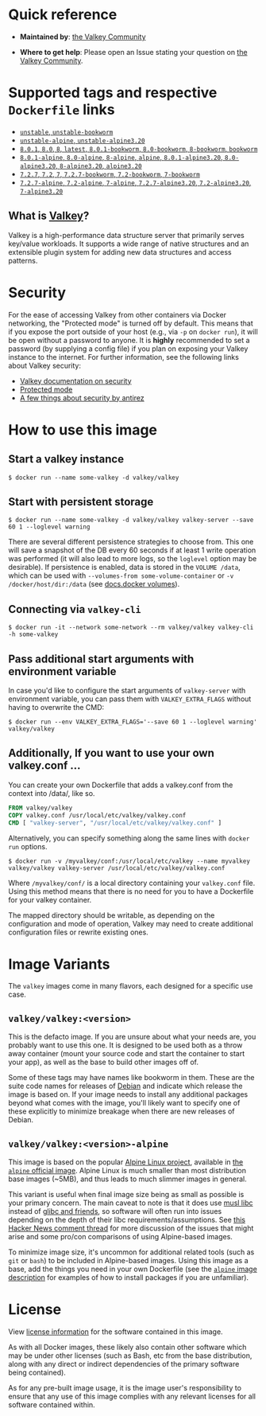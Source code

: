 # Quick reference

-	**Maintained by**:
	[the Valkey Community](https://github.com/valkey-io/valkey-container)

-	**Where to get help**:
	Please open an Issue stating your question on [the Valkey Community](https://github.com/valkey-io/valkey-container/issues).

# Supported tags and respective `Dockerfile` links
- [`unstable`, `unstable-bookworm`](https://github.com/valkey-io/valkey-container/blob/master/unstable/debian/Dockerfile)
- [`unstable-alpine`, `unstable-alpine3.20`](https://github.com/valkey-io/valkey-container/blob/master/unstable/alpine/Dockerfile)
- [`8.0.1`, `8.0`, `8`, `latest`, `8.0.1-bookworm`, `8.0-bookworm`, `8-bookworm`, `bookworm`](https://github.com/valkey-io/valkey-container/blob/master/8.0/debian/Dockerfile)
- [`8.0.1-alpine`, `8.0-alpine`, `8-alpine`, `alpine`, `8.0.1-alpine3.20`, `8.0-alpine3.20`, `8-alpine3.20`, `alpine3.20`](https://github.com/valkey-io/valkey-container/blob/master/8.0/alpine/Dockerfile)
- [`7.2.7`, `7.2`, `7`, `7.2.7-bookworm`, `7.2-bookworm`, `7-bookworm`](https://github.com/valkey-io/valkey-container/blob/master/7.2/debian/Dockerfile)
- [`7.2.7-alpine`, `7.2-alpine`, `7-alpine`, `7.2.7-alpine3.20`, `7.2-alpine3.20`, `7-alpine3.20`](https://github.com/valkey-io/valkey-container/blob/master/7.2/alpine/Dockerfile)

What is [Valkey](https://github.com/valkey-io/valkey)?
--------------
Valkey is a high-performance data structure server that primarily serves key/value workloads.
It supports a wide range of native structures and an extensible plugin system for adding new data structures and access patterns.

# Security

For the ease of accessing Valkey from other containers via Docker networking, the "Protected mode" is turned off by default. This means that if you expose the port outside of your host (e.g., via `-p` on `docker run`), it will be open without a password to anyone. It is **highly** recommended to set a password (by supplying a config file) if you plan on exposing your Valkey instance to the internet. For further information, see the following links about Valkey security:

-	[Valkey documentation on security](https://valkey.io/topics/security/)
-	[Protected mode](https://valkey.io/topics/security/#protected-mode)
-	[A few things about security by antirez](http://antirez.com/news/96)

# How to use this image

## Start a valkey instance

```console
$ docker run --name some-valkey -d valkey/valkey
```

## Start with persistent storage

```console
$ docker run --name some-valkey -d valkey/valkey valkey-server --save 60 1 --loglevel warning
```

There are several different persistence strategies to choose from. This one will save a snapshot of the DB every 60 seconds if at least 1 write operation was performed (it will also lead to more logs, so the `loglevel` option may be desirable). If persistence is enabled, data is stored in the `VOLUME /data`, which can be used with `--volumes-from some-volume-container` or `-v /docker/host/dir:/data` (see [docs.docker volumes](https://docs.docker.com/engine/tutorials/dockervolumes/)).

## Connecting via `valkey-cli`

```console
$ docker run -it --network some-network --rm valkey/valkey valkey-cli -h some-valkey
```

## Pass additional start arguments with environment variable

In case you'd like to configure the start arguments of `valkey-server`
with environment variable, you can pass them with `VALKEY_EXTRA_FLAGS`
without having to overwrite the CMD:
```console
$ docker run --env VALKEY_EXTRA_FLAGS='--save 60 1 --loglevel warning' valkey/valkey
```

## Additionally, If you want to use your own valkey.conf ...

You can create your own Dockerfile that adds a valkey.conf from the context into /data/, like so.

```dockerfile
FROM valkey/valkey
COPY valkey.conf /usr/local/etc/valkey/valkey.conf
CMD [ "valkey-server", "/usr/local/etc/valkey/valkey.conf" ]
```

Alternatively, you can specify something along the same lines with `docker run` options.

```console
$ docker run -v /myvalkey/conf:/usr/local/etc/valkey --name myvalkey valkey/valkey valkey-server /usr/local/etc/valkey/valkey.conf
```

Where `/myvalkey/conf/` is a local directory containing your `valkey.conf` file. Using this method means that there is no need for you to have a Dockerfile for your valkey container.

The mapped directory should be writable, as depending on the configuration and mode of operation, Valkey may need to create additional configuration files or rewrite existing ones.

# Image Variants

The `valkey` images come in many flavors, each designed for a specific use case.

## `valkey/valkey:<version>`

This is the defacto image. If you are unsure about what your needs are, you probably want to use this one. It is designed to be used both as a throw away container (mount your source code and start the container to start your app), as well as the base to build other images off of.

Some of these tags may have names like bookworm in them. These are the suite code names for releases of [Debian](https://wiki.debian.org/DebianReleases) and indicate which release the image is based on. If your image needs to install any additional packages beyond what comes with the image, you'll likely want to specify one of these explicitly to minimize breakage when there are new releases of Debian.

## `valkey/valkey:<version>-alpine`

This image is based on the popular [Alpine Linux project](https://alpinelinux.org), available in [the `alpine` official image](https://hub.docker.com/_/alpine). Alpine Linux is much smaller than most distribution base images (~5MB), and thus leads to much slimmer images in general.

This variant is useful when final image size being as small as possible is your primary concern. The main caveat to note is that it does use [musl libc](https://musl.libc.org) instead of [glibc and friends](https://www.etalabs.net/compare_libcs.html), so software will often run into issues depending on the depth of their libc requirements/assumptions. See [this Hacker News comment thread](https://news.ycombinator.com/item?id=10782897) for more discussion of the issues that might arise and some pro/con comparisons of using Alpine-based images.

To minimize image size, it's uncommon for additional related tools (such as `git` or `bash`) to be included in Alpine-based images. Using this image as a base, add the things you need in your own Dockerfile (see the [`alpine` image description](https://hub.docker.com/_/alpine/) for examples of how to install packages if you are unfamiliar).

# License

View [license information](https://github.com/valkey-io/valkey/blob/unstable/COPYING) for the software contained in this image.

As with all Docker images, these likely also contain other software which may be under other licenses (such as Bash, etc from the base distribution, along with any direct or indirect dependencies of the primary software being contained).

As for any pre-built image usage, it is the image user's responsibility to ensure that any use of this image complies with any relevant licenses for all software contained within.
